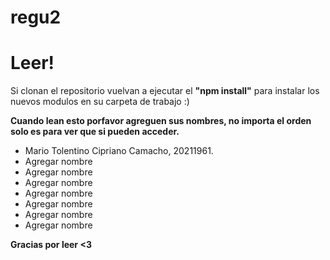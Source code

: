 # regu2
# Leer!

Si clonan el repositorio vuelvan a ejecutar el <b>"npm install"</b> para instalar los nuevos modulos en su carpeta de trabajo :)


<b>Cuando lean esto porfavor agreguen sus nombres, no importa el orden solo es para ver que si pueden acceder.</b>

<ul>
  <li>Mario Tolentino Cipriano Camacho, 20211961.</li>
  <li>Agregar nombre</li>
  <li>Agregar nombre</li>
  <li>Agregar nombre</li>
  <li>Agregar nombre</li>
  <li>Agregar nombre</li>
  <li>Agregar nombre</li>
  <li>Agregar nombre</li>
</ul>

<b>Gracias por leer <3</b>
